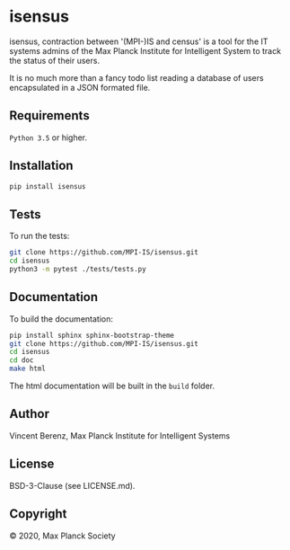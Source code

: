 # isensus

isensus, contraction between '(MPI-)IS and census' is a tool for the IT systems admins of the Max Planck Institute for Intelligent System to track the status of their users.

It is no much more than a fancy todo list reading a database of users encapsulated in a JSON formated file.


## Requirements

`Python 3.5` or higher.

## Installation

```bash
pip install isensus
```

## Tests

To run the tests:

```bash
git clone https://github.com/MPI-IS/isensus.git
cd isensus
python3 -m pytest ./tests/tests.py
```

## Documentation

To build the documentation:

```bash
pip install sphinx sphinx-bootstrap-theme
git clone https://github.com/MPI-IS/isensus.git
cd isensus
cd doc
make html
```

The html documentation will be built in the `build` folder.

## Author

Vincent Berenz, Max Planck Institute for Intelligent Systems

## License

BSD-3-Clause (see LICENSE.md).


## Copyright

© 2020, Max Planck Society